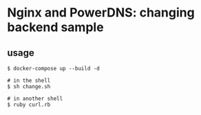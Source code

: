 # Nginx and PowerDNS: changing backend sample

## usage

```
$ docker-compose up --build -d

# in the shell
$ sh change.sh

# in another shell
$ ruby curl.rb
```
